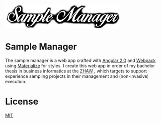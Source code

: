 ![Sample Manager](icon.png "Sample Manager")

# Sample Manager

The sample manager is a web app crafted with [Angular 2.0](angular.io) and [Webpack](webpack.github.io/) using [Materialize](materializecss.com) for styles. I create this web app in order of my bachelor thesis in business informatics at the [ZHAW](http://www.zhaw.ch) , which targets to support experience sampling projects in their management and (non-invasive) execution.

# License
 [MIT](/LICENSE)